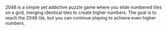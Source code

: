 2048 is a simple yet addictive puzzle game where you slide numbered tiles on a grid, merging identical tiles to create higher numbers. The goal is to reach the 2048 tile, but you can continue playing to achieve even higher numbers.